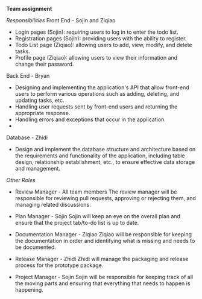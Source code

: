 **Team assignment**

*Responsibilities*
Front End - Sojin and Ziqiao
- Login pages (Sojin): requiring users to log in to enter the todo list.
- Registration pages (Sojin): providing users with the ability to register.
- Todo List page (Ziqiao): allowing users to add, view, modify, and delete tasks.
- Profile page (Ziqiao): allowing users to view their information and change their password.

Back End - Bryan
- Designing and implementing the application's API that allow front-end users to perform various operations such as adding, deleting, and updating tasks, etc.
- Handling user requests sent by front-end users and returning the appropriate response.
- Handling errors and exceptions that occur in the application.
- 
Database - Zhidi
- Design and implement the database structure and architecture based on the requirements and functionality of the application, including table design, relationship establishment, etc., to ensure effective data storage and management.


*Other Roles*
- Review Manager - All team members
The review manager will be responsible for reviewing pull requests, approving or rejecting them, and managing related discussions.

- Plan Manager - Sojin
Sojin will keep an eye on the overall plan and ensure that the project tab/to-do list is up to date.

- Documentation Manager - Ziqiao
Ziqiao will be responsible for keeping the documentation in order and identifying what is missing and needs to be documented.

- Release Manager - Zhidi
Zhidi will manage the packaging and release process for the prototype package.

- Project Manager - Sojin
Sojin will be responsible for keeping track of all the moving parts and ensuring that everything that needs to happen is happening.
